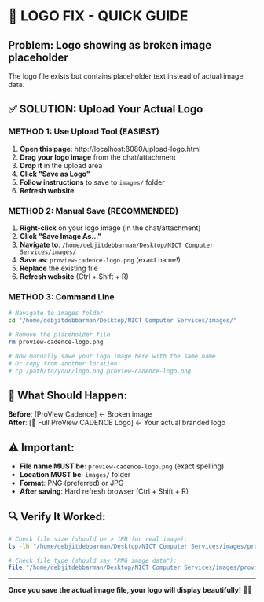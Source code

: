 # 🚨 LOGO FIX - QUICK GUIDE

## Problem: Logo showing as broken image placeholder

The logo file exists but contains placeholder text instead of actual image data.

## ✅ SOLUTION: Upload Your Actual Logo

### METHOD 1: Use Upload Tool (EASIEST)

1. **Open this page**: http://localhost:8080/upload-logo.html
2. **Drag your logo image** from the chat/attachment
3. **Drop it** in the upload area
4. **Click "Save as Logo"**
5. **Follow instructions** to save to `images/` folder
6. **Refresh website**

### METHOD 2: Manual Save (RECOMMENDED)

1. **Right-click** on your logo image (in the chat/attachment)
2. **Click "Save Image As..."**
3. **Navigate to**: `/home/debjitdebbarman/Desktop/NICT Computer Services/images/`
4. **Save as**: `proview-cadence-logo.png` (exact name!)
5. **Replace** the existing file
6. **Refresh website** (Ctrl + Shift + R)

### METHOD 3: Command Line

```bash
# Navigate to images folder
cd "/home/debjitdebbarman/Desktop/NICT Computer Services/images/"

# Remove the placeholder file
rm proview-cadence-logo.png

# Now manually save your logo image here with the same name
# Or copy from another location:
# cp /path/to/your/logo.png proview-cadence-logo.png
```

## 🎯 What Should Happen:

**Before**: [ProView Cadence] ← Broken image  
**After**: [🎨 Full ProView CADENCE Logo] ← Your actual branded logo

## ⚠️ Important:

- **File name MUST be**: `proview-cadence-logo.png` (exact spelling)
- **Location MUST be**: `images/` folder
- **Format**: PNG (preferred) or JPG
- **After saving**: Hard refresh browser (Ctrl + Shift + R)

## 🔍 Verify It Worked:

```bash
# Check file size (should be > 1KB for real image):
ls -lh "/home/debjitdebbarman/Desktop/NICT Computer Services/images/proview-cadence-logo.png"

# Check file type (should say "PNG image data"):
file "/home/debjitdebbarman/Desktop/NICT Computer Services/images/proview-cadence-logo.png"
```

---

**Once you save the actual image file, your logo will display beautifully!** 🎨✨
